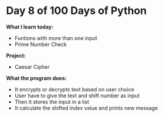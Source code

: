 # Day 8 of 100 Days of Python

**What I learn today:**
* Funtions with more than one input
* Prime Number Check

**Project:**
* Caesar Cipher

**What the program does:**
* It encrypts or decrypts text based on user choice
* User have to give the text and shift number as input
* Then it stores the input in a list 
* It calculate the shifted index value and prints new message